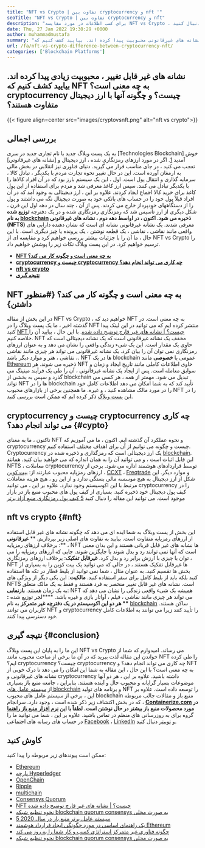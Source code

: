 ```yaml
---
title: "NFT vs Crypto | تفاوت بین cryptocurrency و nft '" 
seoTitle: "NFT vs Crypto | تفاوت بین cryptocurrency و nft" 
description: "برای کسب اطلاعات در مورد مقایسه NFT vs Crypto ، این مقاله را دنبال کنید. NFT ها اشیاء زندگی واقعی را نشان می دهند که رمزنگاری نوعی رمزگذاری شده از ارز دیجیتال است." 
date: Thu, 27 Jan 2022 19:30:29 +0000
author: muhammadmustafa
summary: "نشانه های غیرقانونی محبوبیت پیدا کرده اند. بیایید کشف کنیم که NFT به چه معنی است؟ cryptocurrency چیست؟ و چگونه آنها با ارز دیجیتال متفاوت هستند؟" 
url: /fa/nft-vs-crypto-difference-between-cryptocurrency-nft/
categories: ['Blockchain Platforms']
---
```


## نشانه های غیر قابل تغییر ، محبوبیت زیادی پیدا کرده اند. بیایید کشف کنیم که NFT به چه معنی است؟ cryptocurrency چیست؟ و چگونه آنها با ارز دیجیتال متفاوت هستند؟

{{< figure align=center src="images/cryptovsnft.png" alt="nft vs crypto">}}


## بررسی اجمالی
به یک پست وبلاگ جدید با نام تجاری جدید در سری [Technologies Blockchain] خوش آمدید [1]. اگر در مورد ارزهای رمزنگاری شده ، ارز دیجیتال و [نشانه های غیرقانونی] تعجب می کنید ، در جای مناسب قرار می گیرید. دنیای فناوری نیز انقلابی در بخش مالی به ارمغان آورده است. این در حال تغییر نحوه تجارت مردم با یکدیگر ، تبادل کالا ، سرمایه گذاری و انتقال پول است. اول ، این یک سیستم بارز بود که در آن افراد کالاها را با یکدیگر تبادل می کنند. سپس ارز کاغذ معرفی شد و مردم برای استفاده از این پول کاغذ برای خرید کالا اجماع ایجاد کردند. علاوه بر این ، ارز دیجیتالی به وجود آمد که در آن افراد قبلاً پول خود را در حساب های بانکی خود به صورت دیجیتال نگه می داشتند و پول را از دستگاههای خودپرداز خارج می کردند.
پس از آن ، چند سال در دهه اول این قرن ، شکل دیگری از ارز تأسیس شد که رمزنگاری رمزنگاری شده و در یک دفترچه **توزیع شده  **به نام [blockchain][3] ذخیره می شود. اکنون ، در اواسط دهه دوم ،**   نشانه های غیرقانونی (NFTS)** معرفی شدند. یک نشانه غیرقانونی نشانه ای است که نشان دهنده دارایی های واقعی مانند نقاشی ، نقاشی ، یک قطعه نوشتن ، یک پرونده یا چیز دیگری است. با این حال ، ما آن را با جزئیات بیشتر بررسی خواهیم کرد و مقایسه ای از NFT vs Crypto را ترسیم خواهیم کرد. در این پست وبلاگ نکات زیر را پوشش خواهیم داد.
  * **[NFT به چه معنی است و چگونه کار می کند؟][4]**
  * **[cryptocurrency چیست و cryptocurrency چه کاری می تواند انجام دهد؟][5]**
  * **[nft vs crypto][6]**
  * **[نتیجه گیری][7]**

## NFT به چه معنی است و چگونه کار می کند؟   {#منظور داشتن}
در این بخش از مقاله NFT vs Crypto ، خواهیم دید که NFT به چه معنی است. در گذشته اخیر ، ما یک پست وبلاگ را در NFT منتشر کرده ایم که می توانید در این لینک پیدا کنید [NFT چیست؟ | نشانه های غیر قارچ توضیح داده شده][2]. با این حال ، بیایید آن را خلاصه کنیم. NFT مخفف یک نشانه غیرقانونی است که یک نشانه دیجیتالی است که حاوی یک مقدار است. این یک شیء زندگی واقعی را نشان می دهد و به عنوان ارزهای رمزنگاری نمی توان آن را بیان کرد. یک نشانه غیرقانونی می تواند هر چیزی مانند نقاشی ، نقاشی ، هنر و موارد دیگر باشد. NFT ها در یک blockchain عمومی یا  **خصوصی**  مانند [Ethereum][8] ذخیره می شوند. هر NFT حاوی اطلاعات کاملی مانند تاریخ ایجاد و زمان و سوابق معامله است. پس از ایجاد یک نشانه غیرقانونی ، آن را طی یک فرآیند مینینگ می گذرد و سپس به بخشی از blockchain تبدیل می شود.
مهمتر از همه ، هر کسی می تواند NFT ها را در blockchain تأیید کند که به شما امکان می دهد اطلاعات کامل خود را در مورد مالک مشاهده کنید ، و غیره. ما همچنین برخی از بازارهای محبوب NFT را در این [پست وبلاگ][2] ذکر کرده ایم که ممکن است بررسی کنید.

## cryptocurrency چیست و cryptocurrency چه کاری می تواند انجام دهد؟   {#cypto}
تاکنون ، ما به معنای NFT و نحوه عملکرد آن گذشته ایم. اکنون ، ما می آموزیم که cryptocurrency چیست و چگونه می توانیم از آن برای اهداف مختلف استفاده کنیم. Cryptocurrency یک ارز دیجیتالی است که رمزگذاری و ذخیره شده در [blockchain][1]. این قابل اثبات است ، و می توانید آن را به همان اندازه که می خواهید بیان کنید. همانند NFTS ، معاملات cryptocurrency توسط قراردادهای هوشمند اداره می شود. برخی از ارزهای رمزپایه محبوب عبارتند از: [بیت کوین][10] ، [CCXT][11] ، [Freqtrade][12] و موارد دیگر.
این شکل از ارز دیجیتال به هیچ موسسه مالی بستگی ندارد و از این رو ، هیچ هزینه معاملات مرتبط با این اکوسیستم وجود ندارد. علاوه بر این ، می توانید cryptocurrency را در کیف پول دیجیتال خود ذخیره کنید. بسیاری از کیف پول های محبوب منبع باز در بازار موجود است. می توانید این مقاله را دنبال کنید [5 کیف پول رمزنگاری منبع آزاد برتر][13]

## nft vs crypto   {#nft}
این بخش از پست وبلاگ به شما ایده ای می دهد که چگونه نشانه های غیر قابل استفاده از ارزهای رمزپایه متفاوت است. بیایید به تفاوت های اصلی زیر بپردازیم.
** **غیرقانونی** **: برخلاف ارزهای رمزپایه ، NFT ها نشانه های غیر قابل قربانی هستند و این بدان معنی است که آنها نمی توانند رد و بدل شوند یا جایگزین شوند. جایی که ارزهای رمزپایه را می توان با چیزی با ارزش برابر رد و بدل کرد.
**غیرقابل تفکیک**: برخلاف ارزهای رمزنگاری ، NFT ها غیرقابل تفکیک هستند ، در حالی که می توانید یک بیت کوین را به بسیاری از بخش ها تقسیم کنید. به عنوان مثال ، شما نمی توانید از بلیط قطار در تکه ها استفاده کنید بلکه باید از بلیط کامل برای سفر استفاده کنید.
**مالکیت**: این یکی دیگر از ویژگی های NFTS است. نشانه های غیر قابل تغییر منحصر به فرد هستند و فقط به یک مالک متعلق به یک زمان هستند.
**بازنمایی**: NFT همیشه یک شیء واقعی زندگی را نشان می دهد که می تواند هر چیزی مانند نقاشی ، فیلم ، آواتار بازی و غیره باشد.
****لجر توزیع شده **: ** هر دو این اکوسیستم در یک دفترچه غیر متمرکز**  به نام [blockchain][1] ساکن هستند. کاربران می توانند NFT و cryptocurrency را تأیید کنند زیرا می توانند به اطلاعات کامل خود دسترسی پیدا کنند.

## نتیجه گیری   {#conclusion}
این ما را به پایان این پست وبلاگ NFT vs Crypto می رساند. امیدوارم که شما از خواندن این مقاله لذت ببرید که در آن ما برخی از مباحث محبوب مانند NFT را طی کرده ایم؟ cryptocurrency چیست؟ cryptocurrency چه کاری می تواند انجام دهد؟ و NFT به چه معنی است؟ با این حال ، این مقاله به شما این امکان را می دهد تا درک خوبی از نشانه های غیرقانونی و cryptocurrency داشته باشید. علاوه بر این ، هر دو آنها موضوعات بسیار گرایانه و محبوب حال و آینده هستند. بنابراین ، جامعه منبع باز بسیاری از [سیستم عامل های blockchain][1] و برنامه های تولید NFT را توسعه داده است. علاوه بر این ، برخی از سیستم عامل های محبوب blockchain منبع باز و مقالات جالب مربوطه که در بخش اکتشاف زیر ذکر شده است ، وجود دارد.
سرانجام ، **[Containerize.com][14] **در مورد محصولات منبع باز بیشتر در حال نوشتن است. لطفاً با این**   [نرم افزار منبع باز راهنما][15]** گروه برای به روزرسانی های منظم در تماس باشید. علاوه بر این ، شما می توانید ما را در حساب های رسانه های اجتماعی [Facebook][16] ، [LinkedIn][17] و [توییتر][18] دنبال کنید.

## کاوش کنید
ممکن است پیوندهای زیر مربوطه را پیدا کنید:
  * [Ethereum][8]
  * [پارچه Hyperledger][19]
  * [OpenChain][20]
  * [Ripple][21]
  * [multichain][22]
  * [Consensys Quorum][23]
  * [NFT چیست؟ | نشانه های غیر قارچ توضیح داده شده][2]
  * [نحوه تنظیم شبکه blockchain quorum consensys به صورت محلی][24]
  * [5 سیستم عامل برتر منبع باز در سال 2020][25]
  * [یک راهنمای اساسی در مورد چگونگی ایجاد قرارداد هوشمند Ethereum][26]
  * [چگونه فناوری غیر متمرکز استراتژی کسب و کار شما را به روز می کند][27]
  * [نحوه تنظیم شبکه blockchain quorum consensys به صورت محلی][24]

  
[1]: https://blog.containerize.com/category/blockchain-platforms/
[2]: https://blog.containerize.com/blockchain-platforms/what-is-nft-non-fungible-tokens-explained/
[3]: https://products.containerize.com/blockchain-platforms/
[4]: #mean
[5]: #cypto
[6]: #nft
[7]: #Conclusion
[8]: https://products.containerize.com/blockchain-platforms/ethereum
[9]: https://blog.containerize.com/blockchain-platforms/smart-contract-tutorial-ethereum-blockchain-development/
[10]: https://bitcoin.org/en/
[11]: https://opencollective.com/ccxt
[12]: https://www.freqtrade.io/en/stable/
[13]: https://blog.containerize.com/blockchain-platforms/top-5-free-open-source-crypto-wallets-in-2021/
[14]: https://www.containerize.com/
[15]: https://products.containerize.com/helpdesk/
[16]: https://web.facebook.com/containerize
[17]: https://www.linkedin.com/company/containerize/
[18]: https://twitter.com/containerize_co
[19]: https://products.containerize.com/blockchain-platforms/hyperledger-fabric
[20]: https://products.containerize.com/blockchain-platforms/openchain
[21]: https://products.containerize.com/blockchain-platforms/ripple
[22]: https://products.containerize.com/blockchain-platforms/multichain
[23]: https://products.containerize.com/blockchain-platforms/consensys-quorum
[24]: https://blog.containerize.com/blockchain-platforms/how-to-setup-consensys-quorum-blockchain-network-locally/
[25]: https://blog.containerize.com/blockchain-platforms/top-5-open-source-blockchain-platforms-in-2020/
[26]: https://blog.containerize.com/
[27]: https://blog.containerize.com/2020/11/27/how-decentralized-technology-upgrades-your-business-strategy/
